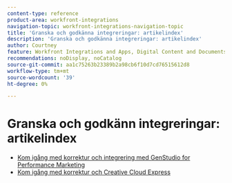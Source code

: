```yaml
---
content-type: reference
product-area: workfront-integrations
navigation-topic: workfront-integrations-navigation-topic
title: 'Granska och godkänna integreringar: artikelindex'
description: 'Granska och godkänna integreringar: artikelindex'
author: Courtney
feature: Workfront Integrations and Apps, Digital Content and Documents
recommendations: noDisplay, noCatalog
source-git-commit: aa1c75263b23389b2a98cb6f10d7cd76515612d8
workflow-type: tm+mt
source-wordcount: '39'
ht-degree: 0%

---
```


# Granska och godkänn integreringar: artikelindex

* [Kom igång med korrektur och integrering med GenStudio for Performance Marketing](/help/quicksilver/workfront-integrations-and-apps/review-and-approval-integrations/wf-proof-and-genstudio.md)
* [Kom igång med korrektur och Creative Cloud Express](/help/quicksilver/workfront-integrations-and-apps/review-and-approval-integrations/wf-proof-and-express.md)
